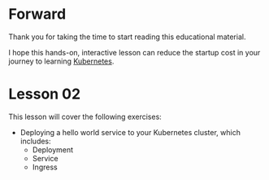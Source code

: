 # Forward

Thank you for taking the time to start reading this educational material.

I hope this hands-on, interactive lesson can reduce the startup 
cost in your journey to learning [Kubernetes](https://kubernetes.io/).

# Lesson 02

This lesson will cover the following exercises:

- Deploying a hello world service to your Kubernetes cluster, which includes:
    - Deployment
    - Service
    - Ingress
